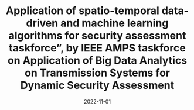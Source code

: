 ---
title: "Application of spatio-temporal data-driven and machine learning algorithms for security assessment taskforce”, by IEEE AMPS taskforce on Application of Big Data Analytics on Transmission Systems for Dynamic Security Assessment"
collection: publications
category: reports
permalink: /publication/2022-11-01-spatiotemporal
excerpt: "This technical document summarizes recent advancements on spatio-temporal data-driven and machine learning methods for static and dynamic security assessment, and their particular use cases. It is a collective effort of different research groups with the aim of providing transmission system operators (TSOs) with innovative tools and ideas for their potential implementation. The algorithms presented here are classified as non-training and training approaches, namely spatio-temporal and machine learning based, considering as input time series from time domain simulations, and or synchrophasor data from wide-area monitoring systems. The efficacy of these algorithms is then evaluated in different IEEE benchmark models and real-power systems such as the Mexican, USA, Chilean, Brazilian, Ecuadorian, Japanese and Swedish systems, respectively.."
date: 2022-11-01
venue: "IEEE PES Technical Brochure, IEEE PES-TR104"
paperurl: https://dx.doi.org/10.17023/mn9s-qd43
citation: "Rafael Segundo, Yanli Liu, Emilio Barocio, Petr Korba, Aharon de la Torre, Al-Amin Bugaje, Alejandro Zamora-Mendez, Alexandra Karpilow, Carlos Toledo, Claudia Caro-Ruiz, Daniel Dotta, Daniel Müller, David Panchi, Diego Echeverría, Federica Bellizio, Francisco Zelaya, Gabriel V. de S. Lopes, Gao Qiu, Garibaldi Pineda-Garcia, Goran Strbac, Hector Chavez, Hjörtur Jóhannsson, Jaime Cepeda, Jochen L. Cremer, et.al., 'Application of spatio-temporal data-driven and machine learning algorithms for security assessment', IEEE PES Technical Brochure IEEE PES-TR104, (2022)."
---